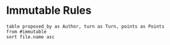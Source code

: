 # Immutable Rules
```dataview
table proposed_by as Author, turn as Turn, points as Points
from #immutable
sort file.name asc
```